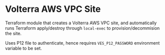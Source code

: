 # Volterra AWS VPC Site

Terraform module that creates a Volterra AWS VPC site, and automatically runs Terraform apply/destroy through `local-exec` to provision/decommision the site.

Uses P12 file to authenticate, hence requires `VES_P12_PASSWORD` environment variable to be set.
